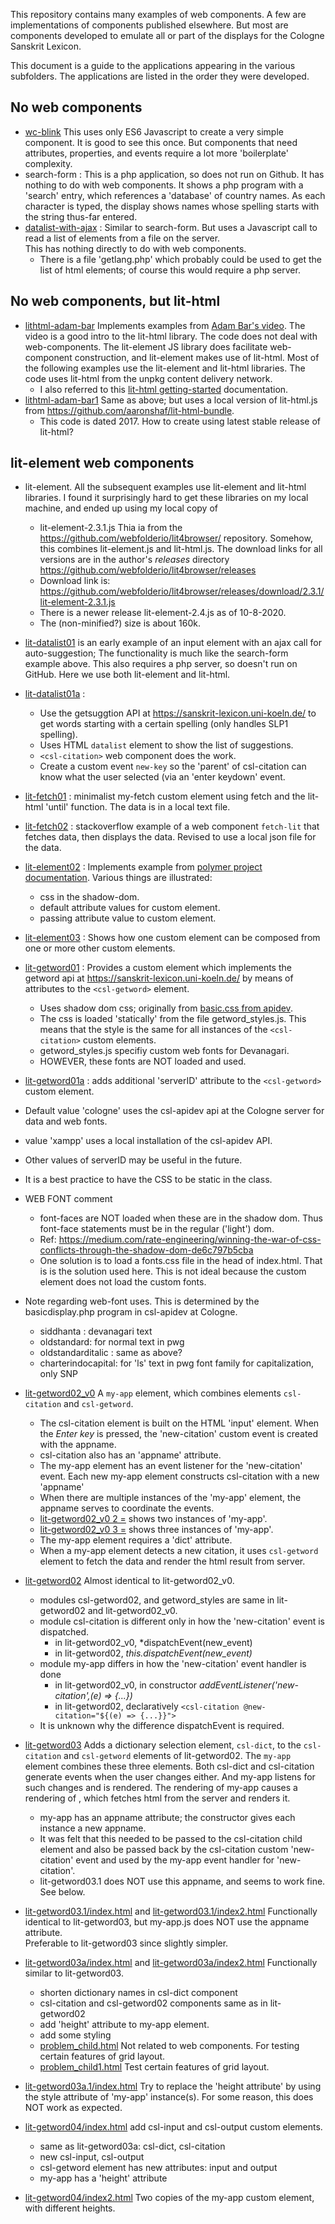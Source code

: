 
This repository contains many examples of web components.  A few are
implementations of components published elsewhere.  But most are 
components developed to emulate all or part of the displays for the
Cologne Sanskrit Lexicon.

This document is a guide to the applications appearing in the various
subfolders.  The applications are listed in the order they were developed.

## No web components
* [wc-blink](https://funderburkjim.github.io/webcompLearn/wc-blink/index.html) This uses only ES6 Javascript to create a very simple component.  It is
good to see this once.  But components that need attributes, properties,
and events require a lot more 'boilerplate' complexity.
* search-form :  This is a php application, so does not run on Github.
  It has nothing to do with web components.  It shows a php program with
  a 'search' entry, which references a 'database' of country names.
  As each character is typed, the display shows names whose spelling
  starts with the string thus-far entered. 
* [datalist-with-ajax](https://funderburkjim.github.io/webcompLearn/datalist-with-ajax/) : Similar to search-form.  But uses a Javascript call to read
  a list of elements from a file on the server.  
  This has nothing directly to do with web components.
  * There is a file 'getlang.php' which probably could be used to get
    the list of html elements; of course this would require a php server.

## No web components, but lit-html
* [lithtml-adam-bar](https://funderburkjim.github.io/webcompLearn/lithtml-adam-bar/)  Implements examples from [Adam Bar's video](https://www.youtube.com/watch?v=eSILtbWYrNc).  The video is a good intro to the lit-html library.
  The code does not deal with web-components. The lit-element
  JS library does facilitate web-component construction, and lit-element
  makes use of lit-html.  Most of the following examples use the
  lit-element and lit-html libraries.
  The code uses lit-html from the unpkg content delivery network.
  * I also referred to this [lit-html getting-started](https://lit-html.polymer-project.org/guide/getting-started) documentation.
* [lithtml-adam-bar1](https://funderburkjim.github.io/webcompLearn/lithtml-adam-bar1/) Same as above; but uses a local version of lit-html.js from https://github.com/aaronshaf/lit-html-bundle.
  * This code is dated 2017.  How to create using latest stable release of
    lit-html?
## lit-element web components
* lit-element.  All the subsequent examples use lit-element and lit-html
  libraries.  I found it surprisingly hard to get these libraries on
  my local machine, and ended up using my local copy of 
  * lit-element-2.3.1.js
    Thia ia from the  https://github.com/webfolderio/lit4browser/ repository.
    Somehow, this combines lit-element.js and lit-html.js.
    The download links for all versions are in the author's *releases* directory
    https://github.com/webfolderio/lit4browser/releases
  * Download link is: https://github.com/webfolderio/lit4browser/releases/download/2.3.1/lit-element-2.3.1.js
  * There is a newer release lit-element-2.4.js as of 10-8-2020.
  * The (non-minified?) size is about 160k.


* [lit-datalist01](https://funderburkjim.github.io/webcompLearn/lit-datalist01/)
  is an early example of an input element with an ajax call for auto-suggestion;
  The functionality is much like the search-form example above.
  This also requires a php server, so doesn't run on GitHub.
  Here we use both lit-element and lit-html. 
* [lit-datalist01a](https://funderburkjim.github.io/webcompLearn/lit-datalist01a/) : 
  * Use the getsuggtion API at https://sanskrit-lexicon.uni-koeln.de/ to
 get words starting with a certain spelling  (only handles SLP1 spelling).
  * Uses HTML `datalist` element to show the list of suggestions.
  * `<csl-citation>` web component does the work. 
  * Create a custom event `new-key` so the 'parent' of csl-citation can
    know what the user selected (via an 'enter keydown' event.

* [lit-fetch01](https://funderburkjim.github.io/webcompLearn/lit-fetch01/) :
  minimalist my-fetch custom element using fetch and the lit-html 'until' function.
  The data is in a local text file.
* [lit-fetch02](https://funderburkjim.github.io/webcompLearn/lit-fetch02/) :
  stackoverflow example of a web component `fetch-lit` that fetches data, then
  displays the data. Revised to use a local json file for the data.
* [lit-element02](https://funderburkjim.github.io/webcompLearn/lit-element02/) :  Implements example from [polymer project documentation](https://lit-element.polymer-project.org/try/style).  Various things are illustrated:
  * css in the shadow-dom.  
  * default attribute values for custom element.
  * passing attribute value to custom element.
* [lit-element03](https://funderburkjim.github.io/webcompLearn/lit-element03/) :  Shows how one custom element can be composed from one or more other
  custom elements.
* [lit-getword01](https://funderburkjim.github.io/webcompLearn/lit-getword01/) :  Provides a custom element which implements the getword api at
  https://sanskrit-lexicon.uni-koeln.de/ by means of
  attributes to the `<csl-getword>` element.  
  * Uses shadow dom css; originally from 
    [basic.css from apidev](https://github.com/sanskrit-lexicon/csl-apidev/blob/master/css/basic.css).  
  * The css is loaded 'statically'  from the file getword_styles.js.
    This means that the style is the same for all instances of the
    `<csl-citation>` custom elements.
  * getword_styles.js  specifiy custom web fonts for Devanagari.
  * HOWEVER, these fonts are NOT loaded and used.  
* [lit-getword01a](https://funderburkjim.github.io/webcompLearn/lit-getword01a/) : adds additional 'serverID' attribute to the `<csl-getword>` custom element.
 * Default value 'cologne' uses the csl-apidev api at the Cologne server for data and web fonts.
 * value 'xampp' uses a local installation of the csl-apidev API.
 * Other values of serverID may be useful in the future.
 * It is a best practice to have the CSS to be static in the class.
 
* WEB FONT comment
  * font-faces are NOT loaded when these are in the shadow dom.
    Thus font-face statements must be in the regular ('light') dom.
  * Ref: https://medium.com/rate-engineering/winning-the-war-of-css-conflicts-through-the-shadow-dom-de6c797b5cba
  * One solution is to load a fonts.css file in the
    head of index.html.  That is is the solution used here.
    This is not ideal because the custom element does not load the
    custom fonts.
* Note regarding web-font uses. This is determined by the
  basicdisplay.php program in csl-apidev at Cologne.
  * siddhanta : devanagari text
  * oldstandard: for normal text in pwg
  * oldstandarditalic : same as above?
  * charterindocapital: for 'ls' text in pwg
    font family for capitalization, only SNP 
* [lit-getword02_v0](https://funderburkjim.github.io/webcompLearn/lit-getword02_v0/index.html) A `my-app` element, which combines elements `csl-citation` and `csl-getword`.
  * The csl-citation element is built on the HTML 'input' element.
    When the *Enter key* is pressed, the 'new-citation' custom event is created
    with the appname.
  * csl-citation also has an 'appname' attribute.  
  * The my-app element has an event listener for the 'new-citation' event.
    Each new my-app element constructs csl-citation with a new 'appname'
  * When there are multiple instances of the 'my-app' element,  the
    appname serves to coordinate the events.
  *  [lit-getword02_v0 2 =](https://funderburkjim.github.io/webcompLearn/lit-getword02_v0/index2.html)  shows two instances of 'my-app'.
  *  [lit-getword02_v0 3 =](https://funderburkjim.github.io/webcompLearn/lit-getword02_v0/index3.html)  shows three instances of 'my-app'.
  * The my-app element requires a 'dict' attribute.
  * When a my-app element detects a new citation, it uses `csl-getword`
    element to fetch the data and render the html result from server.
* [lit-getword02](https://funderburkjim.github.io/webcompLearn/lit-getword02/index.html) Almost identical to lit-getword02_v0. 
  * modules csl-getword02, and getword_styles are same
    in lit-getword02 and lit-getword02_v0.
  * module csl-citation is different only in how the 'new-citation' event
    is dispatched.  
    * in lit-getword02_v0, *dispatchEvent(new_event)
    * in lit-getword02, *this.dispatchEvent(new_event)*
  * module my-app differs in how the 'new-citation' event handler is done
    * in lit-getword02_v0, in constructor 
      *addEventListener('new-citation',(e) => {...})*
    * in lit-getword02, declaratively
      `<csl-citation @new-citation="${(e) => {...}}">`
  * It is unknown why the difference dispatchEvent is required.
* [lit-getword03](https://funderburkjim.github.io/webcompLearn/lit-getword03/index.html) Adds a dictionary selection element, `csl-dict`, to the `csl-citation` and `csl-getword` elements of lit-getword02.  The `my-app` element combines
these three elements. Both csl-dict and csl-citation generate events when
the user changes either. And my-app listens for such changes and is
rendered.  The rendering of my-app causes a rendering of <csl-getword>, which
fetches html from the server and renders it.
  * my-app has an appname attribute; the constructor gives each instance a
    new appname.
  * It was felt that this needed to be passed to the csl-citation child
    element and also be passed back by the csl-citation custom 'new-citation'
    event and used by the my-app event handler for 'new-citation'.
  * lit-getword03.1 does NOT use this appname, and seems to work fine.
    See below.
* [lit-getword03.1/index.html](https://funderburkjim.github.io/webcompLearn/lit-getword03.1/index.html) and
  [lit-getword03.1/index2.html](https://funderburkjim.github.io/webcompLearn/lit-getword03.1/index2.html) Functionally identical to lit-getword03,
  but my-app.js does NOT use the appname attribute.  
  Preferable to lit-getword03 since  slightly simpler.
* [lit-getword03a/index.html](https://funderburkjim.github.io/webcompLearn/lit-getword03a/index.html) and
  [lit-getword03a/index2.html](https://funderburkjim.github.io/webcompLearn/lit-getword03a/index2.html) Functionally similar to lit-getword03. 
  * shorten dictionary names in csl-dict component
  * csl-citation and csl-getword02 components same as in lit-getword02
  * add 'height' attribute to my-app element.
  * add some styling
  * [problem_child.html](https://funderburkjim.github.io/webcompLearn/lit-getword03a/problem_child.html)  Not related to web components.  For testing
  certain features of grid layout.
  * [problem_child1.html](https://funderburkjim.github.io/webcompLearn/lit-getword03a/problem_child1.html)  Test certain features of grid layout.
* [lit-getword03a.1/index.html](https://funderburkjim.github.io/webcompLearn/lit-getword03a.1/index.html) Try to replace the 'height attribute' by
  using the style attribute of 'my-app' instance(s).  For some reason,
  this does NOT work as expected.
* [lit-getword04/index.html](https://funderburkjim.github.io/webcompLearn/lit-getword04/index.html) add csl-input and csl-output custom elements.
  * same as lit-getword03a: csl-dict, csl-citation
  * new csl-input, csl-output
  * csl-getword element has new attributes: input and output
  * my-app has a 'height' attribute
* [lit-getword04/index2.html](https://funderburkjim.github.io/webcompLearn/lit-getword04/index2.html) Two copies of the my-app custom element, with
 different heights.

